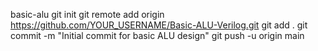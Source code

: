  basic-alu
 git init
git remote add origin https://github.com/YOUR_USERNAME/Basic-ALU-Verilog.git
git add .
git commit -m "Initial commit for basic ALU design"
git push -u origin main
